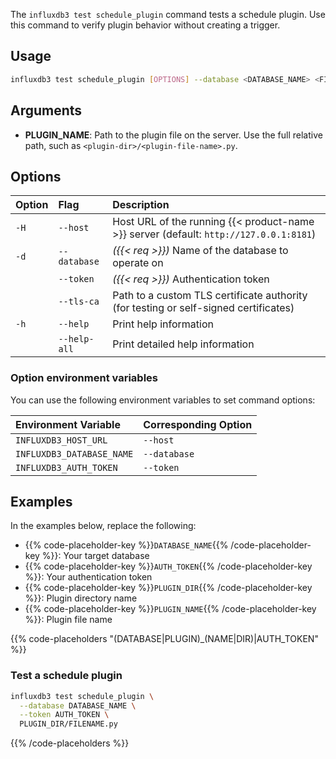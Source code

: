 
The `influxdb3 test schedule_plugin` command tests a schedule plugin. Use this command to verify plugin behavior without creating a trigger.

## Usage

<!--pytest.mark.skip-->

```bash
influxdb3 test schedule_plugin [OPTIONS] --database <DATABASE_NAME> <FILENAME>
```

## Arguments

- **PLUGIN_NAME**: Path to the plugin file on the server. Use the full relative path, such as `<plugin-dir>/<plugin-file-name>.py`.

## Options

| Option | Flag               | Description                                                                              |
| :----- | :----------------- | :--------------------------------------------------------------------------------------- |
| `-H`   | `--host`           | Host URL of the running {{< product-name >}} server (default: `http://127.0.0.1:8181`)   |
| `-d`   | `--database`       | _({{< req >}})_ Name of the database to operate on                                       |
|        | `--token`          | _({{< req >}})_ Authentication token                                                     |
|        | `--tls-ca`         | Path to a custom TLS certificate authority (for testing or self-signed certificates)     |
| `-h`   | `--help`           | Print help information                                                                   |
|        | `--help-all`       | Print detailed help information                                                          |

### Option environment variables

You can use the following environment variables to set command options:

| Environment Variable      | Corresponding Option |
| :------------------------ | :------------------- |
| `INFLUXDB3_HOST_URL`      | `--host`             |
| `INFLUXDB3_DATABASE_NAME` | `--database`         |
| `INFLUXDB3_AUTH_TOKEN`    | `--token`            |

## Examples 

In the examples below, replace the following:

- {{% code-placeholder-key %}}`DATABASE_NAME`{{% /code-placeholder-key %}}: Your target database
- {{% code-placeholder-key %}}`AUTH_TOKEN`{{% /code-placeholder-key %}}: Your authentication token
- {{% code-placeholder-key %}}`PLUGIN_DIR`{{% /code-placeholder-key %}}: 
  Plugin directory name
- {{% code-placeholder-key %}}`PLUGIN_NAME`{{% /code-placeholder-key %}}: 
  Plugin file name

{{% code-placeholders "(DATABASE|PLUGIN)_(NAME|DIR)|AUTH_TOKEN" %}}

### Test a schedule plugin

<!--pytest.mark.skip-->

```bash
influxdb3 test schedule_plugin \
  --database DATABASE_NAME \
  --token AUTH_TOKEN \
  PLUGIN_DIR/FILENAME.py
```

{{% /code-placeholders %}}
